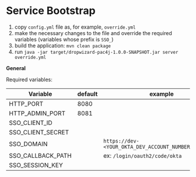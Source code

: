 # Service Bootstrap

1. copy `config.yml` file as, for example, `override.yml`
2. make the necessary changes to the file and override the required variables (variables whose prefix is `SSO_`)
3. build the application: `mvn clean package`
4. run `java -jar target/dropwizard-pac4j-1.0.0-SNAPSHOT.jar server override.yml`


**General**

Required variables:

| **Variable**      | **default** | **example**                                             |
| ----------------- | ----------- |---------------------------------------------------------|
| HTTP_PORT         | 8080        |                                                         |
| HTTP_ADMIN_PORT   | 8081        |                                                         |
| SSO_CLIENT_ID     |             |                                                         |
| SSO_CLIENT_SECRET |             |                                                         |
| SSO_DOMAIN        |             | `https://dev-<YOUR_OKTA_DEV_ACCOUNT_NUMBER>.okta.com`   |
| SSO_CALLBACK_PATH |             | ex: `/login/oauth2/code/okta`                           |
| SSO_SESSION_KEY   |             |                                                         |

